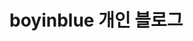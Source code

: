 # boyinblue 개인 블로그

[GitHub | GitHub API 통신시 bad credentials 문제 해결 방법]: 001_github_001_bad_credential.html "[GitHub] GitHub API 통신시 bad credentials 문제 해결 방법"
